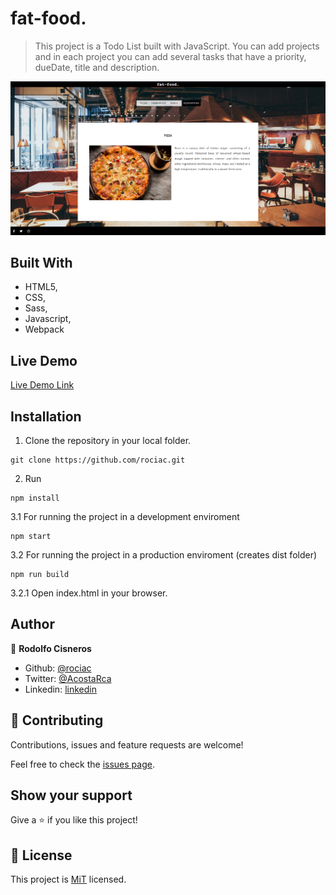 # fat-food.

> This project is a Todo List built with JavaScript. You can add projects and in each project you can add several tasks that have a priority, dueDate, title and description.

![fat-food](screenshotRestaurant.png)


## Built With

- HTML5,
- CSS,
- Sass,
- Javascript,
- Webpack

## Live Demo

[Live Demo Link](https://raw.githack.com/rociac/fat-food/webpack/src/template.html)

## Installation

1. Clone the repository in your local folder.
```
git clone https://github.com/rociac.git
```
2. Run
```
npm install
```
3.1 For running the project in a development enviroment
```
npm start
```
3.2 For running the project in a production enviroment (creates dist folder)
```
npm run build
```
3.2.1 Open index.html in your browser.

## Author

👤 **Rodolfo Cisneros**

- Github: [@rociac](https://github.com/rociac)
- Twitter: [@AcostaRca](https://twitter.com/AcostaRca)
- Linkedin: [linkedin](https://www.linkedin.com/in/rociac/)

## 🤝 Contributing

Contributions, issues and feature requests are welcome!

Feel free to check the [issues page](https://github.com/rociac/fat-food/issues).

## Show your support

Give a ⭐️ if you like this project!

## 📝 License

This project is [MiT](https://opensource.org/licenses/MIT) licensed.
